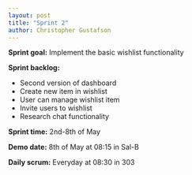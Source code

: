 ```yaml
---
layout: post
title: "Sprint 2"
author: Christopher Gustafson
---
```


**Sprint goal:** Implement the basic wishlist functionality

**Sprint backlog:**
 * Second version of dashboard
 * Create new item in wishlist
 * User can manage wishlist item
 * Invite users to wishlist
 * Research chat functionality

**Sprint time:** 2nd-8th of May

**Demo date:** 8th of May at 08:15 in Sal-B

**Daily scrum:** Everyday at 08:30 in 303


